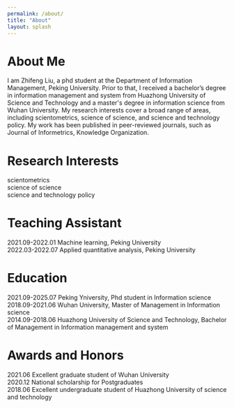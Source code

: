 ```yaml
---
permalink: /about/
title: "About"
layout: splash
---
```


# About Me
I am Zhifeng Liu, a phd student at the Department of Information Management, Peking University. Prior to that, I received a bachelor’s degree in information management and system from Huazhong University of Science and Technology and a master's degree in information science from Wuhan University. My research interests cover a broad range of areas, including scientometrics, science of science, and science and technology policy. My work has been published in peer-reviewed journals, such as Journal of Informetrics, Knowledge Organization.

# Research Interests
scientometrics   
science of science   
science and technology policy   

# Teaching Assistant
2021.09-2022.01 Machine learning, Peking University   
2022.03-2022.07 Applied quantitative analysis, Peking University   

# Education
2021.09-2025.07 Peking Yniversity, Phd student in Information science   
2018.09-2021.06 Wuhan University, Master of Management in Information science   
2014.09-2018.06 Huazhong University of Science and Technology, Bachelor of Management in Information management and system   

# Awards and Honors
2021.06 Excellent graduate student of Wuhan University   
2020.12 National scholarship for Postgraduates   
2018.06 Excellent undergraduate student of Huazhong University of science and technology   
